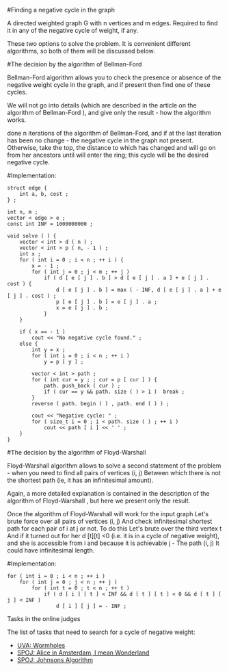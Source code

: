 <!--?title Negative Cycle Search -->

#Finding a negative cycle in the graph

A directed weighted graph G with n vertices and m edges. Required to find it in any of the negative cycle of weight, if any.

These two options to solve the problem. It is convenient different algorithms, so both of them will be discussed below.

#The decision by the algorithm of Bellman-Ford

Bellman-Ford algorithm allows you to check the presence or absence of the negative weight cycle in the graph, and if present then find one of these cycles.

We will not go into details (which are described in the article on the algorithm of Bellman-Ford ), and give only the result - how the algorithm works.

done n iterations of the algorithm of Bellman-Ford, and if at the last iteration has been no change - the negative cycle in the graph not present. Otherwise, take the top, the distance to which has changed and will go on from her ancestors until will enter the ring; this cycle will be the desired negative cycle.

#Implementation:

	struct edge {
		int a, b, cost ;
	} ;
	 
	int n, m ;
	vector < edge > e ;
	const int INF = 1000000000 ;
	 
	void solve ( ) {
		vector < int > d ( n ) ;
		vector < int > p ( n, - 1 ) ;
		int x ;
		for ( int i = 0 ; i < n ; ++ i ) {
			x = - 1 ;
			for ( int j = 0 ; j < m ; ++ j )
				if ( d [ e [ j ] . b ] > d [ e [ j ] . a ] + e [ j ] . cost ) {
					d [ e [ j ] . b ] = max ( - INF, d [ e [ j ] . a ] + e [ j ] . cost ) ;
					p [ e [ j ] . b ] = e [ j ] . a ;
					x = e [ j ] . b ;
				}
		}
	 
		if ( x == - 1 )
			cout << "No negative cycle found." ;
		else {
			int y = x ;
			for ( int i = 0 ; i < n ; ++ i )
				y = p [ y ] ;
	 
			vector < int > path ;
			for ( int cur = y ; ; cur = p [ cur ] ) {
				path. push_back ( cur ) ;
				if ( cur == y && path. size ( ) > 1 )  break ;
			}
			reverse ( path. begin ( ) , path. end ( ) ) ;
	 
			cout << "Negative cycle: " ;
			for ( size_t i = 0 ; i < path. size ( ) ; ++ i )
				cout << path [ i ] << ' ' ;
		}
	} 

#The decision by the algorithm of Floyd-Warshall

Floyd-Warshall algorithm allows to solve a second statement of the problem - when you need to find all pairs of vertices (i, j) Between which there is not the shortest path (ie, it has an infinitesimal amount).

Again, a more detailed explanation is contained in the description of the algorithm of Floyd-Warshall , but here we present only the result.

Once the algorithm of Floyd-Warshall will work for the input graph Let's brute force over all pairs of vertices (i, j) And check infinitesimal shortest path for each pair of i at j or not. To do this Let's brute over the third vertex t And if it turned out for her d [t][t] <0 (i.e. it is in a cycle of negative weight), and she is accessible from i and because it is achievable j - The path (i, j) It could have infinitesimal length.

#Implementation:

	for ( int i = 0 ; i < n ; ++ i )
		for ( int j = 0 ; j < n ; ++ j )
			for ( int t = 0 ; t < n ; ++ t )
				if ( d [ i ] [ t ] < INF && d [ t ] [ t ] < 0 && d [ t ] [ j ] < INF )
					d [ i ] [ j ] = - INF ; 

Tasks in the online judges

The list of tasks that need to search for a cycle of negative weight:
* [UVA: Wormholes](https://uva.onlinejudge.org/index.php?option=com_onlinejudge&Itemid=8&page=show_problem&problem=499)
* [SPOJ: Alice in Amsterdam, I mean Wonderland](http://www.spoj.com/problems/UCV2013B/)
* [SPOJ: Johnsons Algorithm](http://www.spoj.com/problems/JHNSN/)
